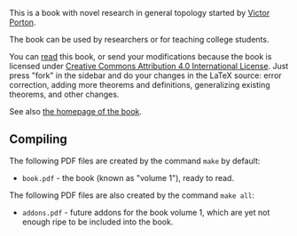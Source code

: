 This is a book with novel research in general topology started by [Victor Porton](http://portonvictor.org).

The book can be used by researchers or for teaching college students.

You can [read](http://www.mathematics21.org/binaries/volume-1.pdf) this book, or send your modifications because the book is licensed under [Creative Commons Attribution 4.0 International License](http://creativecommons.org/licenses/by/4.0/). Just press "fork" in the sidebar and do your changes in the LaTeX source: error correction, adding more theorems and definitions, generalizing existing theorems, and other changes.

See also [the homepage of the book](http://www.mathematics21.org/algebraic-general-topology.html).

## Compiling ##

The following PDF files are created by the command `make` by default:

* `book.pdf` - the book (known as "volume 1"), ready to read.

The following PDF files are also created by the command `make all`:

* `addons.pdf` - future addons for the book volume 1, which are yet not enough ripe to be included into the book.